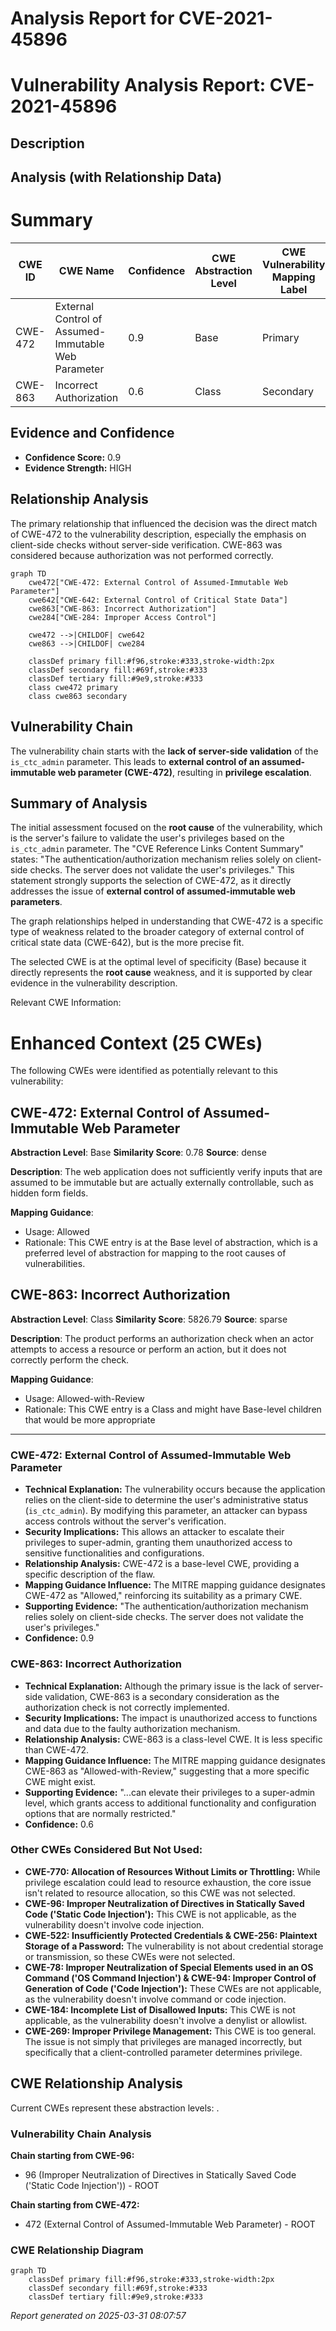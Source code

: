 # Analysis Report for CVE-2021-45896

# Vulnerability Analysis Report: CVE-2021-45896

## Description



## Analysis (with Relationship Data)

# Summary
| CWE ID | CWE Name | Confidence | CWE Abstraction Level | CWE Vulnerability Mapping Label | CWE-Vulnerability Mapping Notes |
|---|---|---|---|---|---|
| CWE-472 | External Control of Assumed-Immutable Web Parameter | 0.9 | Base | Primary | Allowed |
| CWE-863 | Incorrect Authorization | 0.6 | Class | Secondary | Allowed-with-Review |

## Evidence and Confidence

*   **Confidence Score:** 0.9
*   **Evidence Strength:** HIGH

## Relationship Analysis
The primary relationship that influenced the decision was the direct match of CWE-472 to the vulnerability description, especially the emphasis on client-side checks without server-side verification. CWE-863 was considered because authorization was not performed correctly.

```mermaid
graph TD
    cwe472["CWE-472: External Control of Assumed-Immutable Web Parameter"]
    cwe642["CWE-642: External Control of Critical State Data"]
    cwe863["CWE-863: Incorrect Authorization"]
    cwe284["CWE-284: Improper Access Control"]

    cwe472 -->|CHILDOF| cwe642
    cwe863 -->|CHILDOF| cwe284

    classDef primary fill:#f96,stroke:#333,stroke-width:2px
    classDef secondary fill:#69f,stroke:#333
    classDef tertiary fill:#9e9,stroke:#333
    class cwe472 primary
    class cwe863 secondary
```

## Vulnerability Chain
The vulnerability chain starts with the **lack of server-side validation** of the `is_ctc_admin` parameter. This leads to **external control of an assumed-immutable web parameter (CWE-472)**, resulting in **privilege escalation**.

## Summary of Analysis
The initial assessment focused on the **root cause** of the vulnerability, which is the server's failure to validate the user's privileges based on the `is_ctc_admin` parameter. The "CVE Reference Links Content Summary" states: "The authentication/authorization mechanism relies solely on client-side checks. The server does not validate the user's privileges." This statement strongly supports the selection of CWE-472, as it directly addresses the issue of **external control of assumed-immutable web parameters**.

The graph relationships helped in understanding that CWE-472 is a specific type of weakness related to the broader category of external control of critical state data (CWE-642), but is the more precise fit.

The selected CWE is at the optimal level of specificity (Base) because it directly represents the **root cause** weakness, and it is supported by clear evidence in the vulnerability description.

Relevant CWE Information:

# Enhanced Context (25 CWEs)
The following CWEs were identified as potentially relevant to this vulnerability:

## CWE-472: External Control of Assumed-Immutable Web Parameter
**Abstraction Level**: Base
**Similarity Score**: 0.78
**Source**: dense

**Description**:
The web application does not sufficiently verify inputs that are assumed to be immutable but are actually externally controllable, such as hidden form fields.

**Mapping Guidance**:
- Usage: Allowed
- Rationale: This CWE entry is at the Base level of abstraction, which is a preferred level of abstraction for mapping to the root causes of vulnerabilities.

## CWE-863: Incorrect Authorization
**Abstraction Level**: Class
**Similarity Score**: 5826.79
**Source**: sparse

**Description**:
The product performs an authorization check when an actor attempts to access a resource or perform an action, but it does not correctly perform the check.

**Mapping Guidance**:
- Usage: Allowed-with-Review
- Rationale: This CWE entry is a Class and might have Base-level children that would be more appropriate

---

### CWE-472: External Control of Assumed-Immutable Web Parameter
*   **Technical Explanation:** The vulnerability occurs because the application relies on the client-side to determine the user's administrative status (`is_ctc_admin`). By modifying this parameter, an attacker can bypass access controls without the server's verification.
*   **Security Implications:** This allows an attacker to escalate their privileges to super-admin, granting them unauthorized access to sensitive functionalities and configurations.
*   **Relationship Analysis:** CWE-472 is a base-level CWE, providing a specific description of the flaw.
*   **Mapping Guidance Influence:** The MITRE mapping guidance designates CWE-472 as "Allowed," reinforcing its suitability as a primary CWE.
*   **Supporting Evidence:** "The authentication/authorization mechanism relies solely on client-side checks. The server does not validate the user's privileges."
*   **Confidence:** 0.9

### CWE-863: Incorrect Authorization
*   **Technical Explanation:** Although the primary issue is the lack of server-side validation, CWE-863 is a secondary consideration as the authorization check is not correctly implemented.
*   **Security Implications:** The impact is unauthorized access to functions and data due to the faulty authorization mechanism.
*   **Relationship Analysis:** CWE-863 is a class-level CWE. It is less specific than CWE-472.
*   **Mapping Guidance Influence:** The MITRE mapping guidance designates CWE-863 as "Allowed-with-Review," suggesting that a more specific CWE might exist.
*   **Supporting Evidence:** "...can elevate their privileges to a super-admin level, which grants access to additional functionality and configuration options that are normally restricted."
*   **Confidence:** 0.6

### Other CWEs Considered But Not Used:
*   **CWE-770: Allocation of Resources Without Limits or Throttling:** While privilege escalation could lead to resource exhaustion, the core issue isn't related to resource allocation, so this CWE was not selected.
*   **CWE-96: Improper Neutralization of Directives in Statically Saved Code ('Static Code Injection'):** This CWE is not applicable, as the vulnerability doesn't involve code injection.
*   **CWE-522: Insufficiently Protected Credentials & CWE-256: Plaintext Storage of a Password:** The vulnerability is not about credential storage or transmission, so these CWEs were not selected.
*   **CWE-78: Improper Neutralization of Special Elements used in an OS Command ('OS Command Injection') & CWE-94: Improper Control of Generation of Code ('Code Injection'):** These CWEs are not applicable, as the vulnerability doesn't involve command or code injection.
*   **CWE-184: Incomplete List of Disallowed Inputs:** This CWE is not applicable, as the vulnerability doesn't involve a denylist or allowlist.
*   **CWE-269: Improper Privilege Management:** This CWE is too general. The issue is not simply that privileges are managed incorrectly, but specifically that a client-controlled parameter determines privilege.


## CWE Relationship Analysis

Current CWEs represent these abstraction levels: .


### Vulnerability Chain Analysis

**Chain starting from CWE-96:**
- 96 (Improper Neutralization of Directives in Statically Saved Code ('Static Code Injection')) - ROOT


**Chain starting from CWE-472:**
- 472 (External Control of Assumed-Immutable Web Parameter) - ROOT



### CWE Relationship Diagram

```mermaid
graph TD
    classDef primary fill:#f96,stroke:#333,stroke-width:2px
    classDef secondary fill:#69f,stroke:#333
    classDef tertiary fill:#9e9,stroke:#333
```



*Report generated on 2025-03-31 08:07:57*
